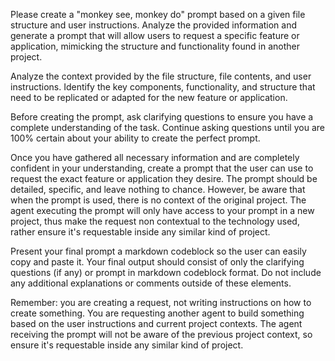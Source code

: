 Please create a "monkey see, monkey do" prompt based on a given file structure and user instructions. Analyze the provided information and generate a prompt that will allow users to request a specific feature or application, mimicking the structure and functionality found in another project.

Analyze the context provided by the file structure, file contents, and user instructions. Identify the key components, functionality, and structure that need to be replicated or adapted for the new feature or application.

Before creating the prompt, ask clarifying questions to ensure you have a complete understanding of the task. Continue asking questions until you are 100% certain about your ability to create the perfect prompt.

Once you have gathered all necessary information and are completely confident in your understanding, create a prompt that the user can use to request the exact feature or application they desire. The prompt should be detailed, specific, and leave nothing to chance. However, be aware that when the prompt is used, there is no context of the original project. The agent executing the prompt will only have access to your prompt in a new project, thus make the request non contextual to the technology used, rather ensure it's requestable inside any similar kind of project.

Present your final prompt a markdown codeblock so the user can easily copy and paste it. Your final output should consist of only the clarifying questions (if any) or prompt in markdown codeblock format. Do not include any additional explanations or comments outside of these elements.

Remember: you are creating a request, not writing instructions on how to create something. You are requesting another agent to build something based on the user instructions and current project contexts. The agent receiving the prompt will not be aware of the previous project context, so ensure it's requestable inside any similar kind of project.